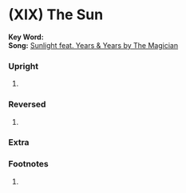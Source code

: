 # (XIX) The Sun 

**Key Word:**   
**Song:** [Sunlight feat. Years & Years by The Magician](https://www.youtube.com/watch?v=TFXlWfzW9Uo)



### Upright

1) 



### Reversed

1) 



### Extra





### Footnotes

1.


